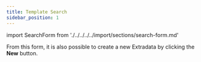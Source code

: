 ```yaml
---
title: Template Search 
sidebar_position: 1
--- 
```


import SearchForm from './../../../../import/sections/search-form.md'

<SearchForm />

From this form, it is also possible to create a new Extradata by clicking the **New** button.

